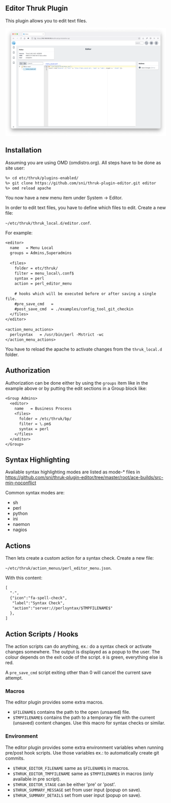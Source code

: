 ## Editor Thruk Plugin

This plugin allows you to edit text files.

![Thruk Editor Plugin](preview.png "Thruk Editor Plugin")

## Installation

Assuming you are using OMD (omdistro.org).
All steps have to be done as site user:

    %> cd etc/thruk/plugins-enabled/
    %> git clone https://github.com/sni/thruk-plugin-editor.git editor
    %> omd reload apache

You now have a new menu item under System -> Editor.

In order to edit text files, you have to define which files to edit. Create a
new file:

`~/etc/thruk/thruk_local.d/editor.conf`.

For example:

    <editor>
      name   = Menu Local
      groups = Admins,Superadmins

      <files>
        folder = etc/thruk/
        filter = menu_local\.conf$
        syntax = perl
        action = perl_editor_menu

        # hooks which will be executed before or after saving a single file.
        #pre_save_cmd   =
        #post_save_cmd  = ./examples/config_tool_git_checkin
      </files>
    </editor>

    <action_menu_actions>
      perlsyntax   = /usr/bin/perl -Mstrict -wc
    </action_menu_actions>

You have to reload the apache to activate changes
from the `thruk_local.d` folder.


## Authorization

Authorization can be done either by using the `groups` item like in the example
above or by putting the edit sections in a Group block like:

    <Group Admins>
      <editor>
        name   = Business Process
        <files>
          folder = /etc/thruk/bp/
          filter = \.pm$
          syntax = perl
        </files>
      </editor>
    </Group>


## Syntax Highlighting

Available syntax highlighting modes are listed as mode-* files in
https://github.com/sni/thruk-plugin-editor/tree/master/root/ace-builds/src-min-noconflict

Common syntax modes are:

  - sh
  - perl
  - python
  - ini
  - naemon
  - nagios


## Actions

Then lets create a custom action for a syntax check. Create a new file:

`~/etc/thruk/action_menus/perl_editor_menu.json`.

With this content:

    [
      "-",
      {"icon":"fa-spell-check",
       "label":"Syntax Check",
       "action":"server://perlsyntax/$TMPFILENAME$"
      },
    ]

## Action Scripts / Hooks

The action scripts can do anything, ex.: do a syntax check or activate changes
somewhere. The output is displayed as a popup to the user. The colour depends
on the exit code of the script. `0` is green, everything else is red.

A `pre_save_cmd` script exiting other than 0 will cancel the current save attempt.

### Macros

The editor plugin provides some extra macros.

  - `$FILENAME$` contains the path to the open (unsaved) file.
  - `$TMPFILENAME$` contains the path to a temporary file with the
     current (unsaved) content changes. Use this macro for syntax checks or similar.

### Environment

The editor plugin provides some extra environment variables when running
pre/post hook scripts. Use those variables ex.: to automatically create git commits.

  - `$THRUK_EDITOR_FILENAME` same as `$FILENAME$` in macros.
  - `$THRUK_EDITOR_TMPFILENAME` same as `$TMPFILENAME$` in macros (only available in pre script).
  - `$THRUK_EDITOR_STAGE` can be either 'pre' or 'post'.
  - `$THRUK_SUMMARY_MESSAGE` set from user input (popup on save).
  - `$THRUK_SUMMARY_DETAILS` set from user input (popup on save).
